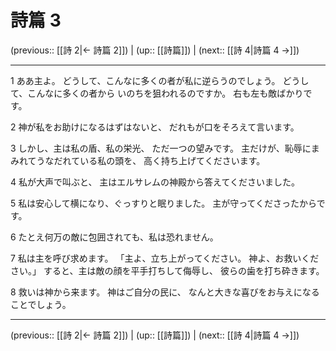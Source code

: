 # 詩篇 3

(previous:: [[詩 2|← 詩篇 2]]) | (up:: [[詩篇]]) | (next:: [[詩 4|詩篇 4 →]])

***


1 ああ主よ。 どうして、こんなに多くの者が私に逆らうのでしょう。 どうして、こんなに多くの者から いのちを狙われるのですか。 右も左も敵ばかりです。 

2 神が私をお助けになるはずはないと、 だれもが口をそろえて言います。 

3 しかし、主は私の盾、私の栄光、 ただ一つの望みです。 主だけが、恥辱にまみれてうなだれている私の頭を、 高く持ち上げてくださいます。 

4 私が大声で叫ぶと、 主はエルサレムの神殿から答えてくださいました。 

5 私は安心して横になり、ぐっすりと眠りました。 主が守ってくださったからです。 

6 たとえ何万の敵に包囲されても、私は恐れません。 

7 私は主を呼び求めます。 「主よ、立ち上がってください。 神よ、お救いください。」 すると、主は敵の顔を平手打ちして侮辱し、 彼らの歯を打ち砕きます。 

8 救いは神から来ます。 神はご自分の民に、 なんと大きな喜びをお与えになることでしょう。

***

(previous:: [[詩 2|← 詩篇 2]]) | (up:: [[詩篇]]) | (next:: [[詩 4|詩篇 4 →]])
